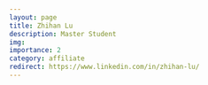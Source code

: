 ```yaml
---
layout: page
title: Zhihan Lu
description: Master Student
img:
importance: 2
category: affiliate
redirect: https://www.linkedin.com/in/zhihan-lu/
---
```

